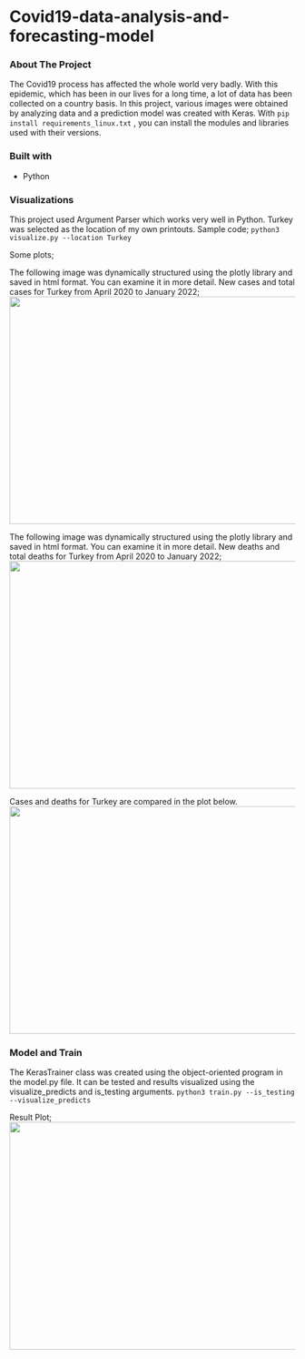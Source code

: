 # Covid19-data-analysis-and-forecasting-model

### About The Project
The Covid19 process has affected the whole world very badly. With this epidemic, which has been in our lives for a long time, a lot of data has been collected on a country basis. In this project, various images were obtained by analyzing data and a prediction model was created with Keras.
With ```pip install requirements_linux.txt``` , you can install the modules and libraries used with their versions.

### Built with
* Python

### Visualizations
This project used Argument Parser which works very well in Python.
Turkey was selected as the location of my own printouts.
Sample code;
```python3 visualize.py --location Turkey```

Some plots;

The following image was dynamically structured using the plotly library and saved in html format. You can examine it in more detail. New cases and total cases for Turkey from April 2020 to January 2022;
<img src="visualization_results/LocationPlots/cases.png" width=800 height=400>

The following image was dynamically structured using the plotly library and saved in html format. You can examine it in more detail. New deaths and total deaths for Turkey from April 2020 to January 2022;
<img src="visualization_results/LocationPlots/deaths.png" width=800 height=400>

Cases and deaths for Turkey are compared in the plot below.
<img src="visualization_results/LocationPlots/case_death_compare.png" width=800 height=400>

### Model and Train
The KerasTrainer class was created using the object-oriented program in the model.py file. It can be tested and results visualized using the visualize_predicts and is_testing arguments.
```python3 train.py --is_testing --visualize_predicts```

Result Plot;
<img src="visualization_results/predict_validation_results/predictions.png" width=800 height=400>
